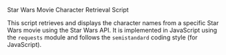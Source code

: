 Star Wars Movie Character Retrieval Script

This script retrieves and displays the character names from a specific Star Wars movie using the Star Wars API. It is implemented in JavaScript using the `requests` module and follows the `semistandard` coding style (for JavaScript).

